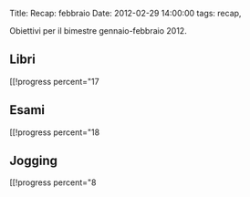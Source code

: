 Title: Recap: febbraio
Date:  2012-02-29 14:00:00
tags: recap,

Obiettivi per il bimestre gennaio-febbraio 2012.

## Libri ##
[[!progress percent="17

## Esami ##
[[!progress percent="18

## Jogging ##
<!-- totale attività annue=96 -->
[[!progress percent="8

